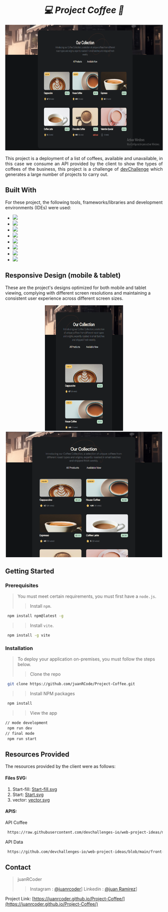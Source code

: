<div align='center'>
 <h1><em>💻 Project Coffee 🚀</em></h1>
  <img src="./src/assets/backgroundCoffee.png" alt="Logo" width="800" height="400" >
 <p>  </p>
 <p>  </p>
<p align='justify'>
 This project is a deployment of a list of coffees, available and unavailable, in this case we consume an API provided by the client to show the types of coffees of the business, this project is a challenge of <a href="https://devchallenges.io/dashboard" target="_blank">devChallenge</a> which generates a large number of projects to carry out.
</p>

</div>

## Built With
For these project, the following tools, frameworks/libraries and development environments (IDEs) were used:
- <img src="https://img.shields.io/badge/HTML5-E34F26?style=for-the-badge&logo=html5&logoColor=white" />
- <img src="https://img.shields.io/badge/CSS3-1572B6?style=for-the-badge&logo=css3&logoColor=white" />
- <img src="https://img.shields.io/badge/JavaScript-323330?style=for-the-badge&logo=javascript&logoColor=F7DF1E" />
- <img src="https://img.shields.io/badge/VSCode-0078D4?style=for-the-badge&logo=visual%20studio%20code&logoColor=white" />
- <img src="https://img.shields.io/badge/Vite-B73BFE?style=for-the-badge&logo=vite&logoColor=FFD62E" />
- <img src="https://img.shields.io/badge/GitHub%20Pages-222222?style=for-the-badge&logo=GitHub%20Pages&logoColor=white" />
- <img src="https://img.shields.io/badge/React-20232A?style=for-the-badge&logo=react&logoColor=61DAFB" />
- <img src="https://img.shields.io/badge/npm-CB3837?style=for-the-badge&logo=npm&logoColor=white"/>

## Responsive Design (mobile & tablet)
These are the project's designs optimized for both mobile and tablet viewing, complying with different screen resolutions and maintaining a consistent user experience across different screen sizes.
<div align="center">
  <img src="./src/assets/backgroundMobile.png" alt="Logo" width="250" height="400" >
  <img src="./src/assets/backgroundTablet.png" alt="Logo" width="500" height="400" > 
</div>

## Getting Started
### Prerequisites 
> You must meet certain requirements, you must first have a `node.js`.
>> Install `npm`. 
  ```sh
   npm install npm@latest -g
   ```
>> Install `vite`.
  ```sh
   npm install -g vite
   ```
### Installation
> To deploy your application on-premises, you must follow the steps below.
>> Clone the repo
  ```sh
   git clone https://github.com/juanRCode/Project-Coffee.git
   ```
>> Install NPM packages
  ```sh
   npm install
   ```
>> View the app
  ```sh
  // mode development
   npm run dev
  // final mode
   npm run start
   ```

## Resources Provided
The resources provided by the client were as follows:
#### Files SVG:
1. Start-fill: [Start-fill.svg](./src/assets/Start-fill.svg)
2. Start: [Start.svg](./src/assets/Start.svg)
3. vector: [vector.svg](./src/assets/vector.svg)
#### APIS:
API Coffee
  ```sh
   https://raw.githubusercontent.com/devchallenges-io/web-project-ideas/main/front-end-projects/data/simple-coffee-listing-data.json
   ```

API Data
  ```sh
   https://github.com/devchallenges-io/web-project-ideas/blob/main/front-end-projects/simple-coffee-listing.json
   ```

## Contact
> juanRCoder 
>> Instagram : [@juanrcoder](https://www.instagram.com/juanrcoder/)] 
>> Linkedin : [@juan Ramirez](https://www.linkedin.com/in/juan-ramirez-490b84271/)]

Project Link: [https://juanrcoder.github.io/Project-Coffee/](https://juanrcoder.github.io/Project-Coffee/)


